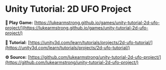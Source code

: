 # Unity Tutorial: 2D UFO Project

**👾 Play Game:**
[https://lukearmstrong.github.io/games/unity-tutorial-2d-ufo-project/](https://lukearmstrong.github.io/games/unity-tutorial-2d-ufo-project/)

**📖 Tutorial:**
[https://unity3d.com/learn/tutorials/projects/2d-ufo-tutorial/](https://unity3d.com/learn/tutorials/projects/2d-ufo-tutorial/)

**⚙️ Source:**
[https://github.com/lukearmstrong/unity-tutorial-2d-ufo-project/](https://github.com/lukearmstrong/unity-tutorial-2d-ufo-project/)